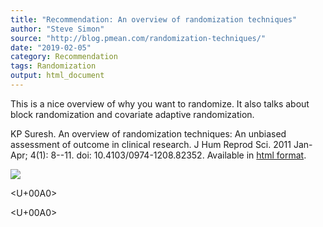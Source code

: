 ```yaml
---
title: "Recommendation: An overview of randomization techniques"
author: "Steve Simon"
source: "http://blog.pmean.com/randomization-techniques/"
date: "2019-02-05"
category: Recommendation
tags: Randomization
output: html_document
---
```


This is a nice overview of why you want to randomize. It also talks
about block randomization and covariate adaptive
randomization.

<!---More--->

KP Suresh. An overview of randomization techniques: An unbiased
assessment of outcome in clinical research. J Hum Reprod Sci. 2011
Jan-Apr; 4(1): 8--11. doi: 10.4103/0974-1208.82352. Available in [html
format](https://www.ncbi.nlm.nih.gov/pmc/articles/PMC3136079/).

![](../../../web/images/19/randomization-techniques01.png)



<U+00A0>

<U+00A0>


